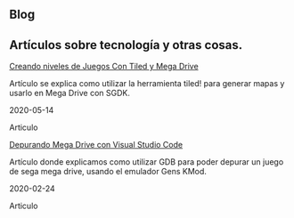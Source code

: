 <section class="hero">
  <div class="hero-body">
    <div class="container">
      <h1 class="title">
        Blog
      </h1>
      <h2 class="subtitle">
        Art&iacute;culos sobre tecnolog&iacute;a y otras cosas.
      </h2>
    </div>
  </div>
</section>

<div class="article">
  <div class="card">
  <div class="card-content">
    <p class="title">
      <a href="/blog/tiles">Creando niveles de Juegos Con Tiled y Mega Drive</a>
    </p>
    <p class="subtitle">
     Artículo se explica como utilizar la herramienta tiled! para generar mapas y usarlo en Mega Drive con SGDK.
    </p>
    </div>
     <footer class="card-footer">
        <p class="card-footer-item">
            <span>2020-05-14</span>
        </p>
        <p class="card-footer-item">
            Articulo
        </p>
     </footer>
  </div>
  </div>

 <div class="article">
  <div class="card">
  <div class="card-content">
    <p class="title">
      <a href="/blog/debug">Depurando Mega Drive con Visual Studio Code</a>
    </p>
    <p class="subtitle">
     Artículo donde explicamos como utilizar GDB para poder depurar un juego de sega mega drive, usando el emulador Gens KMod.
    </p>
    </div>
     <footer class="card-footer">
        <p class="card-footer-item">
            <span>2020-02-24</span>
        </p>
        <p class="card-footer-item">
            Articulo
        </p>
     </footer>
  </div>
  </div>
